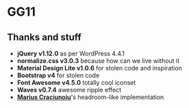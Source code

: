 # GG11

## Thanks and stuff

- **jQuery v1.12.0** as per WordPress 4.4.1
- **normalize.css v3.0.3** because how can we live without it
- **Material Design Lite v1.0.6** for stolen code and inspiration
- **Bootstrap v4** for stolen code
- **Font Awesome v4.5.0** totally cool iconset
- **Waves v0.7.4** awesome ripple effect
- **[Marius Craciunoiu](https://medium.com/@mariusc23/hide-header-on-scroll-down-show-on-scroll-up-67bbaae9a78c#.5nh4muiku)**'s headroom-like implementation

